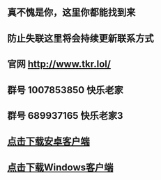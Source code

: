 ## 真不愧是你，这里你都能找到来

## 防止失联这里将会持续更新联系方式

## 官网 <a href="http://www.tkr.lol/" target="_blank">http://www.tkr.lol/</a>
## 群号 1007853850 快乐老家
## 群号 689937165  快乐老家3
## <a href="https://gitlab.com/taikongren/taikongren/-/raw/main/Surfboard_latest.apk?inline=false" target="_blank">点击下载安卓客户端</a>
## <a href="https://gitlab.com/taikongren/taikongren/-/raw/main/v2rayN.zip?ref_type=heads&inline=false" target="_blank">点击下载Windows客户端</a>
